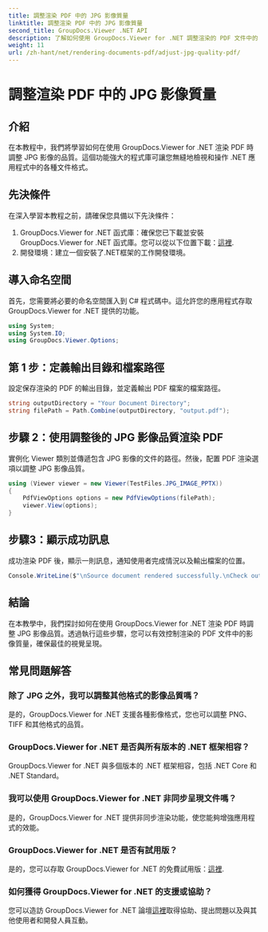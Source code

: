 ```yaml
---
title: 調整渲染 PDF 中的 JPG 影像質量
linktitle: 調整渲染 PDF 中的 JPG 影像質量
second_title: GroupDocs.Viewer .NET API
description: 了解如何使用 GroupDocs.Viewer for .NET 調整渲染的 PDF 文件中的 JPG 影像品質。增強您的文件檢視體驗。
weight: 11
url: /zh-hant/net/rendering-documents-pdf/adjust-jpg-quality-pdf/
---
```


# 調整渲染 PDF 中的 JPG 影像質量

## 介紹
在本教程中，我們將學習如何在使用 GroupDocs.Viewer for .NET 渲染 PDF 時調整 JPG 影像的品質。這個功能強大的程式庫可讓您無縫地檢視和操作 .NET 應用程式中的各種文件格式。
## 先決條件
在深入學習本教程之前，請確保您具備以下先決條件：
1.  GroupDocs.Viewer for .NET 函式庫：確保您已下載並安裝 GroupDocs.Viewer for .NET 函式庫。您可以從以下位置下載：[這裡](https://releases.groupdocs.com/viewer/net/).
2. 開發環境：建立一個安裝了.NET框架的工作開發環境。

## 導入命名空間
首先，您需要將必要的命名空間匯入到 C# 程式碼中。這允許您的應用程式存取 GroupDocs.Viewer for .NET 提供的功能。
```csharp
using System;
using System.IO;
using GroupDocs.Viewer.Options;
```
## 第 1 步：定義輸出目錄和檔案路徑
設定保存渲染的 PDF 的輸出目錄，並定義輸出 PDF 檔案的檔案路徑。
```csharp
string outputDirectory = "Your Document Directory";
string filePath = Path.Combine(outputDirectory, "output.pdf");
```
## 步驟 2：使用調整後的 JPG 影像品質渲染 PDF
實例化 Viewer 類別並傳遞包含 JPG 影像的文件的路徑。然後，配置 PDF 渲染選項以調整 JPG 影像品質。
```csharp
using (Viewer viewer = new Viewer(TestFiles.JPG_IMAGE_PPTX))
{               
    PdfViewOptions options = new PdfViewOptions(filePath);
    viewer.View(options);
}
```
## 步驟3：顯示成功訊息
成功渲染 PDF 後，顯示一則訊息，通知使用者完成情況以及輸出檔案的位置。
```csharp
Console.WriteLine($"\nSource document rendered successfully.\nCheck output in {outputDirectory}.");
```

## 結論
在本教學中，我們探討如何在使用 GroupDocs.Viewer for .NET 渲染 PDF 時調整 JPG 影像品質。透過執行這些步驟，您可以有效控制渲染的 PDF 文件中的影像質量，確保最佳的視覺呈現。
## 常見問題解答
### 除了 JPG 之外，我可以調整其他格式的影像品質嗎？
是的，GroupDocs.Viewer for .NET 支援各種影像格式，您也可以調整 PNG、TIFF 和其他格式的品質。
### GroupDocs.Viewer for .NET 是否與所有版本的 .NET 框架相容？
GroupDocs.Viewer for .NET 與多個版本的 .NET 框架相容，包括 .NET Core 和 .NET Standard。
### 我可以使用 GroupDocs.Viewer for .NET 非同步呈現文件嗎？
是的，GroupDocs.Viewer for .NET 提供非同步渲染功能，使您能夠增強應用程式的效能。
### GroupDocs.Viewer for .NET 是否有試用版？
是的，您可以存取 GroupDocs.Viewer for .NET 的免費試用版：[這裡](https://releases.groupdocs.com/).
### 如何獲得 GroupDocs.Viewer for .NET 的支援或協助？
您可以造訪 GroupDocs.Viewer for .NET 論壇[這裡](https://forum.groupdocs.com/c/viewer/9)取得協助、提出問題以及與其他使用者和開發人員互動。